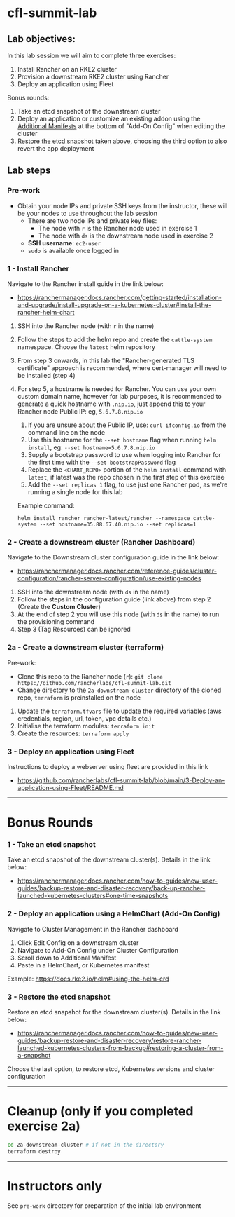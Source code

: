 # cfl-summit-lab

## Lab objectives:

In this lab session we will aim to complete three exercises: 

1. Install Rancher on an RKE2 cluster
2. Provision a downstream RKE2 cluster using Rancher
3. Deploy an application using Fleet

Bonus rounds:
1. Take an etcd snapshot of the downstream cluster
2. Deploy an application or customize an existing addon using the [Additional Manifests](https://ranchermanager.docs.rancher.com/reference-guides/cluster-configuration/rancher-server-configuration/rke2-cluster-configuration#additionalmanifest) at the bottom of "Add-On Config" when editing the cluster
3. [Restore the etcd snapshot](https://ranchermanager.docs.rancher.com/how-to-guides/new-user-guides/backup-restore-and-disaster-recovery/restore-rancher-launched-kubernetes-clusters-from-backup#restoring-a-cluster-from-a-snapshot) taken above, choosing the third option to also revert the app deployment

## Lab steps

### Pre-work

- Obtain your node IPs and private SSH keys from the instructor, these will be your nodes to use throughout the lab session
  - There are two node IPs and private key files:
    - The node with `r` is the Rancher node used in exercise 1
    - The node with `ds` is the downstream node used in exercise 2
  - **SSH username**: `ec2-user`
  - `sudo` is available once logged in

### 1 - Install Rancher

Navigate to the Rancher install guide in the link below:
  * https://ranchermanager.docs.rancher.com/getting-started/installation-and-upgrade/install-upgrade-on-a-kubernetes-cluster#install-the-rancher-helm-chart

1. SSH into the Rancher node (with `r` in the name)
2. Follow the steps to add the helm repo and create the `cattle-system` namespace. Choose the `latest` helm repository
3. From step 3 onwards, in this lab the "Rancher-generated TLS certificate" approach is recommended, where cert-manager will need to be installed (step 4)
4. For step 5, a hostname is needed for Rancher. You can use your own custom domain name, however for lab purposes, it is recommended to generate a quick hostname with `.nip.io`, just append this to your Rancher node Public IP: eg, `5.6.7.8.nip.io`
   1. If you are unsure about the Public IP, use: `curl ifconfig.io` from the command line on the node
   2. Use this hostname for the `--set hostname` flag when running `helm install`, eg: `--set hostname=5.6.7.8.nip.io`
   3. Supply a bootstrap password to use when logging into Rancher for the first time with the `--set bootstrapPassword` flag
   4. Replace the `<CHART_REPO>` portion of the `helm install` command with `latest`, if latest was the repo chosen in the first step of this exercise
   5. Add the `--set replicas 1` flag, to use just one Rancher pod, as we're running a single node for this lab
   
   Example command:
   ```
   helm install rancher rancher-latest/rancher --namespace cattle-system --set hostname=35.88.67.40.nip.io --set replicas=1
   ```

### 2 - Create a downstream cluster (Rancher Dashboard)

Navigate to the Downstream cluster configuration guide in the link below:
  * https://ranchermanager.docs.rancher.com/reference-guides/cluster-configuration/rancher-server-configuration/use-existing-nodes

1. SSH into the downstream node (with `ds` in the name)
2. Follow the steps in the configuration guide (link above) from step 2 (Create the **Custom Cluster**)
3. At the end of step 2 you will use this node (with `ds` in the name) to run the provisioning command
4. Step 3 (Tag Resources) can be ignored

### 2a - Create a downstream cluster (terraform)

Pre-work:
  - Clone this repo to the Rancher node (`r`): `git clone https://github.com/rancherlabs/cfl-summit-lab.git`
  - Change directory to the `2a-downstream-cluster` directory of the cloned repo, `terraform` is preinstalled on the node

1. Update the `terraform.tfvars` file to update the required variables (aws credentials, region, url, token, vpc details etc.)
2. Initialise the terraform modules: `terraform init`
3. Create the resources: `terraform apply`

### 3 - Deploy an application using Fleet

Instructions to deploy a webserver using fleet are provided in this link
* https://github.com/rancherlabs/cfl-summit-lab/blob/main/3-Deploy-an-application-using-Fleet/README.md

---

# Bonus Rounds

### 1 - Take an etcd snapshot

Take an etcd snapshot of the downstream cluster(s). Details in the link below:
  * https://ranchermanager.docs.rancher.com/how-to-guides/new-user-guides/backup-restore-and-disaster-recovery/back-up-rancher-launched-kubernetes-clusters#one-time-snapshots

### 2 - Deploy an application using a HelmChart (Add-On Config)

Navigate to Cluster Management in the Rancher dashboard

1. Click Edit Config on a downstream cluster
2. Navigate to Add-On Config under Cluster Configuration
3. Scroll down to Additional Manifest
4. Paste in a HelmChart, or Kubernetes manifest

Example: https://docs.rke2.io/helm#using-the-helm-crd

### 3 - Restore the etcd snapshot

Restore an etcd snapshot for the downstream cluster(s). Details in the link below:
  * https://ranchermanager.docs.rancher.com/how-to-guides/new-user-guides/backup-restore-and-disaster-recovery/restore-rancher-launched-kubernetes-clusters-from-backup#restoring-a-cluster-from-a-snapshot

Choose the last option, to restore etcd, Kubernetes versions and cluster configuration

---

# Cleanup (only if you completed exercise 2a)

```bash
cd 2a-downstream-cluster # if not in the directory
terraform destroy
```

---

# Instructors only

See `pre-work` directory for preparation of the initial lab environment
